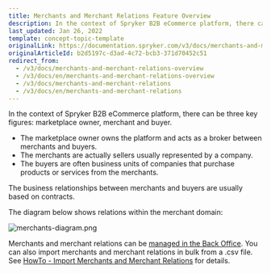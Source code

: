 ```yaml
---
title: Merchants and Merchant Relations Feature Overview
description: In the context of Spryker B2B eCommerce platform, there can be three key figures- marketplace owner, merchant, and buyer.
last_updated: Jan 26, 2022
template: concept-topic-template
originalLink: https://documentation.spryker.com/v3/docs/merchants-and-merchant-relations-overview
originalArticleId: b2d5197c-d3ad-4c72-bcb3-371d70452c51
redirect_from:
  - /v3/docs/merchants-and-merchant-relations-overview
  - /v3/docs/en/merchants-and-merchant-relations-overview
  - /v3/docs/merchants-and-merchant-relations
  - /v3/docs/en/merchants-and-merchant-relations
---
```


In the context of Spryker B2B eCommerce platform, there can be three key figures: marketplace owner, merchant and buyer.

* The marketplace owner owns the platform and acts as a broker between merchants and buyers.
* The merchants are actually sellers usually represented by a company.
* The buyers are often business units of companies that purchase products or services from the merchants.

The business relationships between merchants and buyers are usually based on contracts.

The diagram below shows relations within the merchant domain:

![merchants-diagram.png](https://spryker.s3.eu-central-1.amazonaws.com/docs/Features/Company+Account+Management/Merchants+and+Merchant+Relations/Merchants+and+Merchant+Relations+Feature+Overview/merchants-diagram.png) 

Merchants and merchant relations can be [managed in the Back Office](/docs/scos/user/back-office-user-guides/{{page.version}}/marketplace/marketplace.html). You can also import merchants and merchant relations in bulk from a .csv file. See [HowTo - Import Merchants and Merchant Relations](/docs/scos/dev/tutorials/{{page.version}}/howtos/feature-howtos/howto-import-merchants-and-merchant-relations.html) for details.
